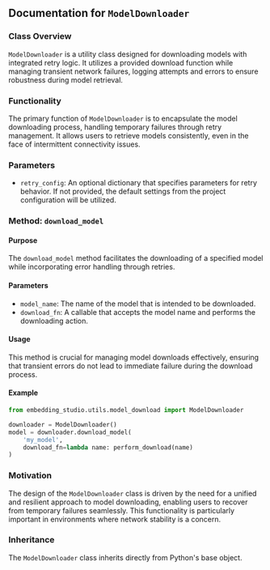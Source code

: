 ## Documentation for `ModelDownloader`

### Class Overview

`ModelDownloader` is a utility class designed for downloading models with integrated retry logic. It utilizes a provided download function while managing transient network failures, logging attempts and errors to ensure robustness during model retrieval.

### Functionality

The primary function of `ModelDownloader` is to encapsulate the model downloading process, handling temporary failures through retry management. It allows users to retrieve models consistently, even in the face of intermittent connectivity issues.

### Parameters

- `retry_config`: An optional dictionary that specifies parameters for retry behavior. If not provided, the default settings from the project configuration will be utilized.

### Method: `download_model`

#### Purpose

The `download_model` method facilitates the downloading of a specified model while incorporating error handling through retries.

#### Parameters

- `model_name`: The name of the model that is intended to be downloaded.
- `download_fn`: A callable that accepts the model name and performs the downloading action.

#### Usage

This method is crucial for managing model downloads effectively, ensuring that transient errors do not lead to immediate failure during the download process.

#### Example

```python
from embedding_studio.utils.model_download import ModelDownloader

downloader = ModelDownloader()
model = downloader.download_model(
    'my_model',
    download_fn=lambda name: perform_download(name)
)
```

### Motivation

The design of the `ModelDownloader` class is driven by the need for a unified and resilient approach to model downloading, enabling users to recover from temporary failures seamlessly. This functionality is particularly important in environments where network stability is a concern.

### Inheritance

The `ModelDownloader` class inherits directly from Python's base object.